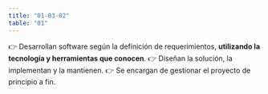 ```yaml
---
title: "01-03-02"
table: "01"
---
```

👉 Desarrollan software según la definición de requerimientos, <b>utilizando la tecnología y herramientas que conocen</b>.
👉 Diseñan la solución, la implementan y la mantienen. 
👉 Se encargan de gestionar el proyecto de principio a fin.
